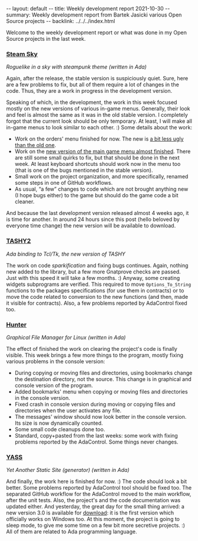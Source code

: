 -- layout: default
-- title: Weekly development report 2021-10-30
-- summary: Weekly development report from Bartek Jasicki various Open Source projects
-- backlink: ../../../index.html

Welcome to the weekly development report or what was done in my Open Source
projects in the last week.

### [Steam Sky](https://www.laeran.pl/repositories/steamsky)

*Roguelike in a sky with steampunk theme (written in Ada)*

Again, after the release, the stable version is suspiciously quiet. Sure,
here are a few problems to fix, but all of them require a lot of changes in
the code. Thus, they are a work in progress in the development version.

Speaking of which, in the development, the work in this week focused mostly on
the new versions of various in-game menus. Generally, their look and feel is
almost the same as it was in the old stable version. I completely forgot that
the current look should be only temporary. At least, I will make all in-game
menus to look similar to each other. :) Some details about the work:

* Work on the orders' menu finished for now. The new is
  [a bit less ugly than the old one](https://imgur.com/QZYd3DF).
* Work on the [new version of the main game menu almost finished](https://imgur.com/CfoJ6NU).
  There are still some small quirks to fix, but that should be done in the
  next week. At least keyboard shortcuts should work now in the menu too (that
  is one of the bugs mentioned in the stable version).
* Small work on the project organization, and more specifically, renamed some
  steps in one of GitHub workflows.
* As usual, “a few” changes to code which are not brought anything new (I hope
  bugs either) to the game but should do the game code a bit cleaner.

And because the last development version released almost 4 weeks ago, it is
time for another. In around 24 hours since this post (hello beloved by
everyone time change) the new version will be available to download.

### [TASHY2](https://www.laeran.pl/repositories/tashy2)

*Ada binding to Tcl/Tk, the new version of TASHY*

The work on code *sparkification* and fixing bugs continues. Again, nothing new
added to the library, but a few more Gnatprove checks are passed. Just with
this speed it will take a few months. :) Anyway, some creating widgets
subprograms are verified. This required to move `Options_To_String` functions
to the packages specifications (for use them in contracts) or to move the code
related to conversion to the new functions (and then, made it visible for
contracts). Also, a few problems reported by AdaControl fixed too.

### [Hunter](https://www.laeran.pl/repositories/hunter)

*Graphical File Manager for Linux (written in Ada)*

The effect of finished the work on clearing the project's code is finally
visible. This week brings a few more things to the program, mostly fixing
various problems in the console version:

* During copying or moving files and directories, using bookmarks change the
  destination directory, not the source. This change is in graphical and
  console version of the program.
* Added bookmarks' menu when copying or moving files and directories in the
  console version.
* Fixed crash in console version during moving or copying files and directories
  when the user activates any file.
* The messages' window should now look better in the console version. Its size
  is now dynamically counted.
* Some small code cleanups done too.
* Standard, copy+pasted from the last weeks: some work with fixing problems
  reported by the AdaControl. Some things never changes.

### [YASS](https://www.laeran.pl/repositories/yass)

*Yet Another Static Site (generator) (written in Ada)*

And finally, the work here is finished for now. :) The code should look a bit
better. Some problems reported by AdaControl tool should be fixed too. The
separated GitHub workflow for the AdaControl moved to the main workflow, after
the unit tests. Also, the project's and the code documentation was updated
either. And yesterday, the great day for the small thing arrived: a new version
3.0 is available for [download](https://www.laeran.pl/repositories/yass/wiki?name=Download):
it is the first version which officially works on Windows too. At this moment,
the project is going to sleep mode, to give me some time on a few bit more
secretive projects. :) All of them are related to Ada programming language.
